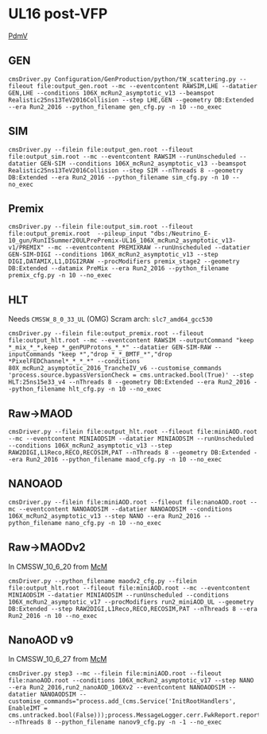 # UL16 post-VFP

[PdmV](https://twiki.cern.ch/twiki/bin/view/CMS/PdmVLegacy2016postVFPAnalysis)

## GEN

```
cmsDriver.py Configuration/GenProduction/python/tW_scattering.py --fileout file:output_gen.root --mc --eventcontent RAWSIM,LHE --datatier GEN,LHE --conditions 106X_mcRun2_asymptotic_v13 --beamspot Realistic25ns13TeV2016Collision --step LHE,GEN --geometry DB:Extended --era Run2_2016 --python_filename gen_cfg.py -n 10 --no_exec
```

## SIM

```
cmsDriver.py --filein file:output_gen.root --fileout file:output_sim.root --mc --eventcontent RAWSIM --runUnscheduled --datatier GEN-SIM --conditions 106X_mcRun2_asymptotic_v13 --beamspot Realistic25ns13TeV2016Collision --step SIM --nThreads 8 --geometry DB:Extended --era Run2_2016 --python_filename sim_cfg.py -n 10 --no_exec
```

## Premix

```
cmsDriver.py --filein file:output_sim.root --fileout file:output_premix.root  --pileup_input "dbs:/Neutrino_E-10_gun/RunIISummer20ULPrePremix-UL16_106X_mcRun2_asymptotic_v13-v1/PREMIX" --mc --eventcontent PREMIXRAW --runUnscheduled --datatier GEN-SIM-DIGI --conditions 106X_mcRun2_asymptotic_v13 --step DIGI,DATAMIX,L1,DIGI2RAW --procModifiers premix_stage2 --geometry DB:Extended --datamix PreMix --era Run2_2016 --python_filename premix_cfg.py -n 10 --no_exec
```

## HLT

Needs `CMSSW_8_0_33_UL` (OMG)
Scram arch: `slc7_amd64_gcc530`

```
cmsDriver.py --filein file:output_premix.root --fileout file:output_hlt.root --mc --eventcontent RAWSIM --outputCommand "keep *_mix_*_*,keep *_genPUProtons_*_*" --datatier GEN-SIM-RAW --inputCommands "keep *","drop *_*_BMTF_*","drop *PixelFEDChannel*_*_*_*" --conditions 80X_mcRun2_asymptotic_2016_TrancheIV_v6 --customise_commands 'process.source.bypassVersionCheck = cms.untracked.bool(True)' --step HLT:25ns15e33_v4 --nThreads 8 --geometry DB:Extended --era Run2_2016 --python_filename hlt_cfg.py -n 10 --no_exec
```

## Raw->MAOD

```
cmsDriver.py --filein file:output_hlt.root --fileout file:miniAOD.root --mc --eventcontent MINIAODSIM --datatier MINIAODSIM --runUnscheduled --conditions 106X_mcRun2_asymptotic_v13 --step RAW2DIGI,L1Reco,RECO,RECOSIM,PAT --nThreads 8 --geometry DB:Extended --era Run2_2016 --python_filename maod_cfg.py -n 10 --no_exec
```

## NANOAOD

```
cmsDriver.py --filein file:miniAOD.root --fileout file:nanoAOD.root --mc --eventcontent NANOAODSIM --datatier NANOAODSIM --conditions 106X_mcRun2_asymptotic_v13 --step NANO --era Run2_2016 --python_filename nano_cfg.py -n 10 --no_exec
```

## Raw->MAODv2

In CMSSW_10_6_20
from [McM](https://cms-pdmv.cern.ch/mcm/public/restapi/requests/get_test/TOP-RunIISummer20UL16MiniAODv2-00112)

``` shell
cmsDriver.py --python_filename maodv2_cfg.py --filein file:output_hlt.root --fileout file:miniAOD.root --mc --eventcontent MINIAODSIM --datatier MINIAODSIM --runUnscheduled --conditions 106X_mcRun2_asymptotic_v17 --procModifiers run2_miniAOD_UL --geometry DB:Extended --step RAW2DIGI,L1Reco,RECO,RECOSIM,PAT --nThreads 8 --era Run2_2016 -n 10 --no_exec
```

## NanoAOD v9

In CMSSW_10_6_27
from [McM](https://cms-pdmv.cern.ch/mcm/public/restapi/requests/get_test/TOP-RunIISummer20UL16NanoAODv9-00113)

``` shell
cmsDriver.py step3 --mc --filein file:miniAOD.root --fileout file:nanoAOD.root --conditions 106X_mcRun2_asymptotic_v17 --step NANO --era Run2_2016,run2_nanoAOD_106Xv2 --eventcontent NANOAODSIM --datatier NANOAODSIM --customise_commands="process.add_(cms.Service('InitRootHandlers', EnableIMT = cms.untracked.bool(False)));process.MessageLogger.cerr.FwkReport.reportEvery=100" --nThreads 8 --python_filename nanov9_cfg.py -n -1 --no_exec
```
